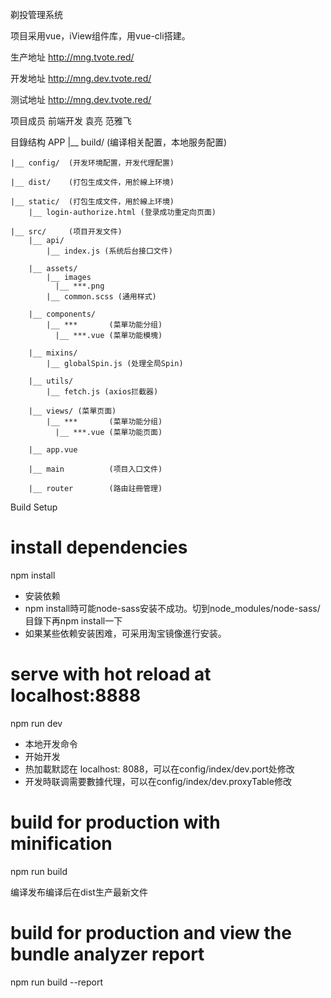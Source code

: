 剃投管理系统

项目采用vue，iView组件库，用vue-cli搭建。

生产地址 http://mng.tvote.red/

开发地址 http://mng.dev.tvote.red/

测试地址 http://mng.dev.tvote.red/

项目成员
 前端开发 袁亮 范雅飞

目錄结构
APP
    |__ build/   (编译相关配置，本地服务配置)

    |__ config/  (开发环境配置，开发代理配置)

    |__ dist/    (打包生成文件，用於線上环境)

    |__ static/  (打包生成文件，用於線上环境)
        |__ login-authorize.html (登录成功重定向页面)

    |__ src/     (项目开发文件)
        |__ api/
            |__ index.js (系统后台接口文件)

        |__ assets/
            |__ images
              |__ ***.png
            |__ common.scss (通用样式)

        |__ components/
            |__ ***       (菜單功能分组)
              |__ ***.vue (菜單功能模塊)

        |__ mixins/
            |__ globalSpin.js (处理全局Spin)

        |__ utils/
            |__ fetch.js (axios拦截器)

        |__ views/ (菜單页面)
            |__ ***       (菜單功能分组)
              |__ ***.vue (菜單功能页面)

        |__ app.vue

        |__ main          (项目入口文件)

        |__ router        (路由註冊管理)

Build Setup
# install dependencies
npm install

- 安装依赖
- npm install時可能node-sass安装不成功。切到node_modules/node-sass/目錄下再npm install一下
- 如果某些依赖安装困难，可采用淘宝镜像進行安装。

# serve with hot reload at localhost:8888
npm run dev

- 本地开发命令
- 开始开发
- 热加載默認在 localhost: 8088，可以在config/index/dev.port处修改
- 开发時联调需要數據代理，可以在config/index/dev.proxyTable修改


# build for production with minification
npm run build

编译发布编译后在dist生产最新文件

# build for production and view the bundle analyzer report
npm run build --report
